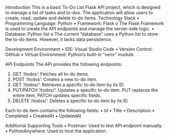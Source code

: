 Introduction
This is a basic To-Do List Flask API project, which is designed to manage a list of tasks and to-dos. The application will allow users to create, read, update and delete to-do items.
Technology Stack
• Programming Language: Python
• Framework: Flask
  o The Flask Framework is used to create the API endpoints and manage the server-side logic.
• Database: Python list
  o The current “database” uses a Python list to store the to-do items. However, it lacks data persistence.

Development Environment
• IDE: Visual Studio Code
• Version Control: GitHub
• Virtual Environment: Python’s built-in “venv” module.

API Endpoints
The API provides the following endpoints:
1. GET ‘/todos’: Fetches all to-do items.
2. POST ‘/todos’: Creates a new to-do item.
3. GET ‘/todos/<id>’: Retrieves a specific to-do item by its ID.
4. PUT/PATCH ‘/todos/<id>’: Updates a specific to-do item. PUT replaces the entire item, PATCH updates specific fields.
5. DELETE ‘/todos/<id>’: Deletes a specific to-do item by its ID.

Each to-do item contains the following fields:
• Id
• Title
• Description
• Completed
• CreatedAt
• UpdatedAt

Additional Supporting Tools
• Postman: Used to test API endpoint manually.
• PythonAnywhere: Used to host the application.
